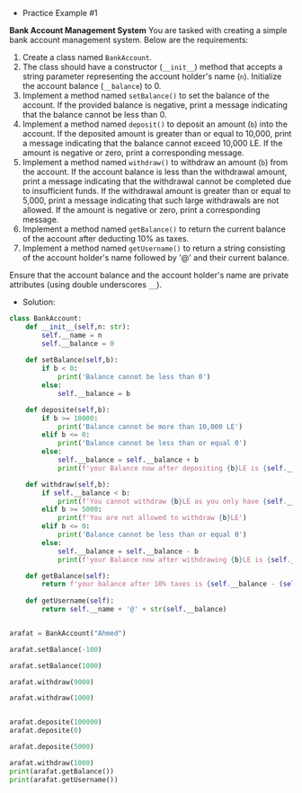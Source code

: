 - Practice Example #1

**Bank Account Management System**
You are tasked with creating a simple bank account management system. Below are the requirements:

1. Create a class named `BankAccount`.
2. The class should have a constructor (`__init__`) method that accepts a string parameter representing the account holder's name (`n`). Initialize the account balance (`__balance`) to 0.
3. Implement a method named `setBalance()` to set the balance of the account. If the provided balance is negative, print a message indicating that the balance cannot be less than 0.
4. Implement a method named `deposit()` to deposit an amount (`b`) into the account. If the deposited amount is greater than or equal to 10,000, print a message indicating that the balance cannot exceed 10,000 LE. If the amount is negative or zero, print a corresponding message.
5. Implement a method named `withdraw()` to withdraw an amount (`b`) from the account. If the account balance is less than the withdrawal amount, print a message indicating that the withdrawal cannot be completed due to insufficient funds. If the withdrawal amount is greater than or equal to 5,000, print a message indicating that such large withdrawals are not allowed. If the amount is negative or zero, print a corresponding message.
6. Implement a method named `getBalance()` to return the current balance of the account after deducting 10% as taxes.
7. Implement a method named `getUsername()` to return a string consisting of the account holder's name followed by '@' and their current balance.

Ensure that the account balance and the account holder's name are private attributes (using double underscores `__`).


- Solution:
````python
class BankAccount:
    def __init__(self,n: str):
        self.__name = n
        self.__balance = 0
    
    def setBalance(self,b):
        if b < 0:
            print('Balance cannot be less than 0')
        else:
            self.__balance = b

    def deposite(self,b):
        if b >= 10000:    
            print('Balance cannot be more than 10,000 LE')
        elif b <= 0:
            print('Balance cannot be less than or equal 0')
        else:
            self.__balance = self.__balance + b
            print(f'your Balance now after depositing {b}LE is {self.__balance}LE')

    def withdraw(self,b):
        if self.__balance < b:
            print(f'You cannot withdraw {b}LE as you only have {self.__balance}LE in your account')
        elif b >= 5000:
            print(f'You are not allowed to withdraw {b}LE')
        elif b <= 0:
            print('Balance cannot be less than or equal 0')
        else:
            self.__balance = self.__balance - b
            print(f'your Balance now after withdrawing {b}LE is {self.__balance}LE')

    def getBalance(self):
        return f'your balance after 10% taxes is {self.__balance - (self.__balance * 0.1)}LE'
    
    def getUsername(self):
        return self.__name + '@' + str(self.__balance)


arafat = BankAccount("Ahmed")

arafat.setBalance(-100)

arafat.setBalance(1000)

arafat.withdraw(9000)

arafat.withdraw(1000)


arafat.deposite(100000)
arafat.deposite(0)

arafat.deposite(5000)

arafat.withdraw(1000)
print(arafat.getBalance())
print(arafat.getUsername())
````
